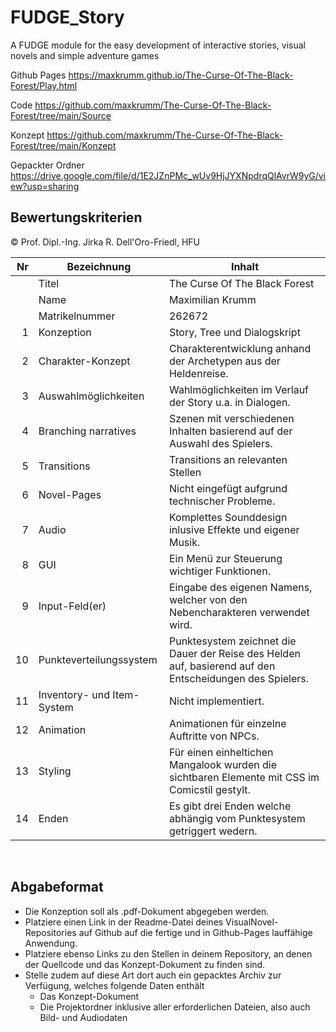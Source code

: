 # FUDGE_Story
A FUDGE module for the easy development of interactive stories, visual novels and simple adventure games

Github Pages
https://maxkrumm.github.io/The-Curse-Of-The-Black-Forest/Play.html

Code
https://github.com/maxkrumm/The-Curse-Of-The-Black-Forest/tree/main/Source

Konzept
https://github.com/maxkrumm/The-Curse-Of-The-Black-Forest/tree/main/Konzept

Gepackter Ordner
https://drive.google.com/file/d/1E2JZnPMc_wUv9HjJYXNpdrqQlAvrW9yG/view?usp=sharing

## Bewertungskriterien
© Prof. Dipl.-Ing. Jirka R. Dell'Oro-Friedl, HFU

| Nr | Bezeichnung           | Inhalt                                                                                                                                                                                                                                                                         |
|---:|-----------------------|--------------------------------------------------------------------------------------------------------------------------------------------------------------------------------------------------------------------------------------------------------------------------------|
|    | Titel                 | The Curse Of The Black Forest
|    | Name                  | Maximilian Krumm
|    | Matrikelnummer        | 262672
|  1 | Konzeption     | Story, Tree und Dialogskript                                                                                                                           |
|  2 | Charakter-Konzept     | Charakterentwicklung anhand der Archetypen aus der Heldenreise.                                                                                                                                                                            |
|  3 | Auswahlmöglichkeiten | Wahlmöglichkeiten im Verlauf der Story u.a. in Dialogen.                                                                                               |
|  4 | Branching narratives      | Szenen mit verschiedenen Inhalten basierend auf der Auswahl des Spielers.                                                                                                                                                          |
|  5 | Transitions            | Transitions an relevanten Stellen                                                                                                                                                     |
|  6 | Novel-Pages            | Nicht eingefügt aufgrund technischer Probleme.                                                                                                                                                 |
|  7 |         Audio         | Komplettes Sounddesign inlusive Effekte und eigener Musik.                                                                                                                                                    |
|  8 |         GUI            | Ein Menü zur Steuerung wichtiger Funktionen.                                                                                                                                                                    |
|  9 | Input-Feld(er)          | Eingabe des eigenen Namens, welcher von den Nebencharakteren verwendet wird.                                                                                                                                                                   |
|  10 | Punkteverteilungssystem     | Punktesystem zeichnet die Dauer der Reise des Helden auf, basierend auf den Entscheidungen des Spielers.                                                                                                                                                          |
|  11 | Inventory- und Item-System     | Nicht implementiert.                                                                                                                                                              |
| 12 | Animation     | Animationen für einzelne Auftritte von NPCs.                                                                                                                                                                 |
| 13 | Styling          | Für einen einheltichen Mangalook wurden die sichtbaren Elemente mit CSS im Comicstil gestylt.                                                                                                                                                                               |
| 14 | Enden          | Es gibt drei Enden welche abhängig vom Punktesystem getriggert wedern.                                                                                                                                                                                 |
<br>

##  Abgabeformat

* Die Konzeption soll als .pdf-Dokument abgegeben werden.
* Platziere einen Link in der Readme-Datei deines VisualNovel-Repositories auf Github auf die fertige und in Github-Pages lauffähige Anwendung.
* Platziere ebenso Links zu den Stellen in deinem Repository, an denen der Quellcode und das Konzept-Dokument zu finden sind.
* Stelle zudem auf diese Art dort auch ein gepacktes Archiv zur Verfügung, welches folgende Daten enthält
  * Das Konzept-Dokument 
  * Die Projektordner inklusive aller erforderlichen Dateien, also auch Bild- und Audiodaten
